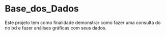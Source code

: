 # Base_dos_Dados
 Este projeto tem como finalidade demonstrar como fazer uma consulta do no bd e fazer análises gráficas com seus dados.
